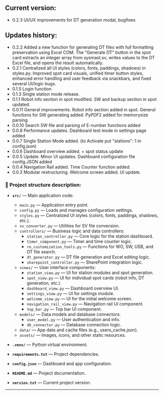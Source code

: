 ## Current version:
- 0.2.3 UI/UX improvements for DT generation modal, bugfixes

## Updates history:
- 0.2.2 Added a new function for generating DT files with full formatting preservation using Excel COM. The "Generate DT" button in the spot card extracts an integer array from sysmast.sv, writes values to the DT Excel file, and opens the result automatically.
- 0.2.1 Centralized all UI styles (colors, fonts, paddings, shadows) in styles.py. Improved spot card visuals, unified timer button styles, enhanced error handling and user feedback via snackbars, and fixed several UI/logic bugs.
- 0.1.5 Login function
- 0.1.3 Single station mode release.
- 0.1.1 Robot info section in spot modified. SW and backup section in spot updated.
- 0.0.11 General improvements. Robot info section added in spot. General functions for SW generating added. PyPDF2 added for memorysize parsing.
- 0.0.10 Search SW file and parsing of E-number functions added
- 0.0.8 Performance updates. Dashboard test mode in settings page added
- 0.0.7 Single Station Mode added. (to Activate put "stations": 1 in config.json)
- 0.0.6 Dashboard overview added. + spot status update
- 0.0.5 Update: Minor UI updates. Dashboard configuration file config.JSON added
- 0.0.4 Navigation Rail added. Time Counter function added.
- 0.0.3 Modular restructuring. Welcome screen added. UI update.




### 📌 Project structure description:

- **`src/`** — Main application code:
  - `main.py` — Application entry point.
  - `config.py` — Loads and manages configuration settings.
  - `styles.py` — Centralized UI styles (colors, fonts, paddings, shadows, etc.).
  - `sv_converter.py` — Utilities for SV file conversion.
  - `controllers/` — Business logic and data controllers:
     - `station_controller.py` — Core logic for the station dashboard.
     - `timer_component.py` — Timer and time counter logic.
     - `ro_customization_tools.py` — Functions for WO, SW, USB, and DT file search.
     - `dt_generator.py` — DT file generation and Excel editing logic.
     - `sharepoint_controller.py` — SharePoint integration logic.
  - `views/` — User interface components:
     - `station_view.py` — UI for station modules and spot generation.
     - `spot_view.py` — UI for individual spot cards (robot info, DT generation, etc.).
     - `dashboard_view.py` — Dashboard overview UI.
     - `settings_view.py` — UI for settings module.
     - `welcome_view.py` — UI for the initial welcome screen.
     - `navigation_rail_view.py` — Navigation rail UI component.
     - `top_bar.py` — Top bar UI component.
  - `models/` — Data models and database connectors:
     - `user_model.py` — User authentication and info.
     - `db_connector.py` — Database connection logic.
  - `data/` — App data and cache files (e.g., users_cache.json).
  - `assets/` — Images, icons, and other static resources.

- **`.venv/`** — Python virtual environment.
- **`requirements.txt`** — Project dependencies.
- **`config.json`** — Dashboard and app configuration.
- **`README.md`** — Project documentation.
- **`version.txt`** — Current project version.

---


